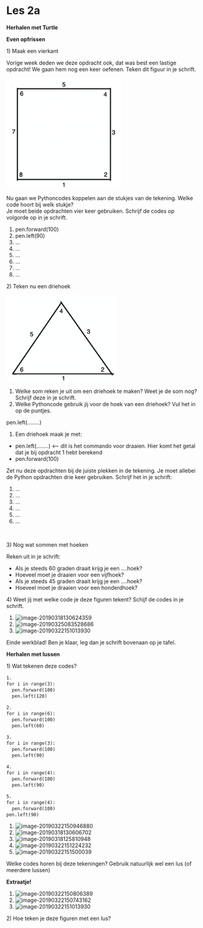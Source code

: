 # Les 2a

**Herhalen met Turtle**

**Even opfrissen**

1\) Maak een vierkant

Vorige week deden we deze opdracht ook, dat was best een lastige opdracht! We gaan hem nog een keer oefenen. Teken dit figuur in je schrift.

![](../../.gitbook/assets/image-20190322135329083.png)

Nu gaan we Pythoncodes koppelen aan de stukjes van de tekening. Welke code hoort bij welk stukje?   
Je moet beide opdrachten vier keer gebruiken. Schrijf de codes op volgorde op in je schrift.

1. pen.forward\(100\)
2. pen.left\(90\)
3. ...
4. ...
5. ...
6. ...
7. ...
8. ...

​​2\) Teken nu een driehoek

![](../../.gitbook/assets/image-20190322135525607.png)

1. Welke som reken je uit om een driehoek te maken? Weet je de som nog? Schrijf deze in je schrift.
2. Welke Pythoncode gebruik jij voor de hoek van een driehoek? Vul het in op de puntjes.

pen.left\(……..\)

1. Een driehoek maak je met:

* pen.left\(……..\) &lt;— dit is het commando voor draaien. Hier komt het getal dat je bij opdracht 1 hebt berekend
* pen.forward\(100\)

Zet nu deze opdrachten bij de juiste plekken in de tekening. Je moet allebei de Python opdrachten drie keer gebruiken. Schrijf het in je schrift:

1. ...
2. ...
3. ...
4. ...
5. ...
6. ...

​​

3\) Nog wat sommen met hoeken

Reken uit in je schrift:

* Als je steeds 60 graden draait krijg je een ….hoek?
* Hoeveel moet je draaien voor een vijfhoek?
* Als je steeds 45 graden draait krijg je een ….hoek?
* Hoeveel moet je draaien voor een honderdhoek?

4\) Weet jij met welke code je deze figuren tekent? Schijf de codes in je schrift.

1. ![image-20190318130624359](file:///Users/Felienne/Dropbox/Codasium/Python_in_de_klas/img/image-20190318130624359.png?lastModify=1576221056)
2. ![image-20190325083528686](file:///Users/Felienne/Dropbox/Codasium/Python_in_de_klas/img/image-20190325083528686.png?lastModify=1576221056)
3. ![image-20190322151013930](file:///Users/Felienne/Dropbox/Codasium/Python_in_de_klas/img/image-20190322151013930.png?lastModify=1576221056)

Einde werkblad! Ben je klaar, leg dan je schrift bovenaan op je tafel.​​

**Herhalen met lussen**

1\) Wat tekenen deze codes?

```text
1.
for i in range(3):
  pen.forward(100)
  pen.left(120)
```

```text
2.
for i in range(6):
  pen.forward(100)
  pen.left(60)
```

```text
3.
for i in range(3):
  pen.forward(100)
  pen.left(90)
```

```text
4.
for i in range(4):
  pen.forward(100)
  pen.left(90)
```

```text
5.
for i in range(4):
  pen.forward(100)
pen.left(90)
```

1. ![image-20190322150946880](file:///Users/Felienne/Dropbox/Codasium/Python_in_de_klas/img/image-20190322150946880.png?lastModify=1576221056)
2. ![image-20190318130606702](file:///Users/Felienne/Dropbox/Codasium/Python_in_de_klas/img/image-20190318130606702.png?lastModify=1576221056)
3. ![image-20190318125810948](file:///Users/Felienne/Dropbox/Codasium/Python_in_de_klas/img/image-20190318125810948.png?lastModify=1576221056)
4. ![image-20190322151224232](file:///Users/Felienne/Dropbox/Codasium/Python_in_de_klas/img/image-20190322151224232.png?lastModify=1576221056)
5. ![image-20190322151500039](file:///Users/Felienne/Dropbox/Codasium/Python_in_de_klas/img/image-20190322151500039.png?lastModify=1576221056)

Welke codes horen bij deze tekeningen? Gebruik natuurlijk wel een lus \(of meerdere lussen\)

**Extraatje!**

1. ![image-20190322150806389](file:///Users/Felienne/Dropbox/Codasium/Python_in_de_klas/img/image-20190322150806389.png?lastModify=1576221056)
2. ![image-20190322150743162](file:///Users/Felienne/Dropbox/Codasium/Python_in_de_klas/img/image-20190322150743162.png?lastModify=1576221056)
3. ![image-20190322151013930](file:///Users/Felienne/Dropbox/Codasium/Python_in_de_klas/img/image-20190322151013930.png?lastModify=1576221056)

2\) Hoe teken je deze figuren met een lus?

